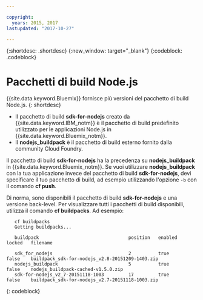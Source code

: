 ```yaml
---

copyright:
  years: 2015, 2017
lastupdated: "2017-10-27"

---
```


{:shortdesc: .shortdesc}
{:new_window: target="_blank"}
{:codeblock: .codeblock}

# Pacchetti di build Node.js

{{site.data.keyword.Bluemix}} fornisce più versioni del pacchetto di build Node.js.
{: shortdesc}

* Il pacchetto di build **sdk-for-nodejs** creato da {{site.data.keyword.IBM_notm}} è il pacchetto di build predefinito utilizzato per le applicazioni Node.js in {{site.data.keyword.Bluemix_notm}}.
* Il **nodejs_buildpack** è il pacchetto di build esterno fornito dalla community Cloud Foundry.

Il pacchetto di build **sdk-for-nodejs** ha la precedenza su **nodejs_buildpack** in {{site.data.keyword.Bluemix_notm}}. Se vuoi
utilizzare **nodejs_buildpack** con la tua applicazione invece del pacchetto di build **sdk-for-nodejs**, devi
specificare il tuo pacchetto di build, ad esempio utilizzando l'opzione `-b` con il comando **cf push**.

Di norma, sono disponibili il pacchetto di build **sdk-for-nodejs** e una versione back-level.  Per visualizzare tutti i pacchetti di build disponibili, utilizza il comando **cf buildpacks**.  Ad esempio:

```
   cf buildpacks
   Getting buildpacks...

   buildpack                                 position   enabled   locked   filename   

   sdk_for_nodejs                            2          true      false    buildpack_sdk-for-nodejs_v2.8-20151209-1403.zip   
   nodejs_buildpack                          5          true      false    nodejs_buildpack-cached-v1.5.0.zip   
   sdk-for-nodejs_v2_7-20151118-1003         17         true      false    buildpack_sdk-for-nodejs_v2.7-20151118-1003.zip
```
{: codeblock}
